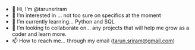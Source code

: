 - 👋 Hi, I’m @tarunsriram
- 👀 I’m interested in ... not too sure on specifics at the moment
- 🌱 I’m currently learning... Python and SQL
- 💞️ I’m looking to collaborate on... any projects that will help me grow as a coder and learn more.
- 📫 How to reach me... through my email (tarun.sriram@gmail.com)

<!---
tarunsriram/tarunsriram is a ✨ special ✨ repository because its `README.md` (this file) appears on your GitHub profile.
You can click the Preview link to take a look at your changes.
--->
